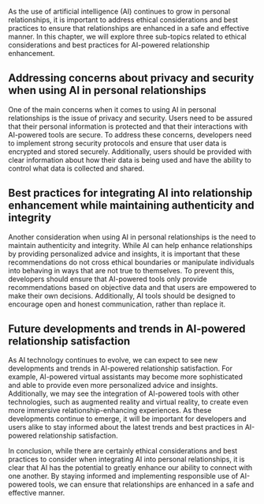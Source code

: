 
As the use of artificial intelligence (AI) continues to grow in personal relationships, it is important to address ethical considerations and best practices to ensure that relationships are enhanced in a safe and effective manner. In this chapter, we will explore three sub-topics related to ethical considerations and best practices for AI-powered relationship enhancement.

Addressing concerns about privacy and security when using AI in personal relationships
--------------------------------------------------------------------------------------

One of the main concerns when it comes to using AI in personal relationships is the issue of privacy and security. Users need to be assured that their personal information is protected and that their interactions with AI-powered tools are secure. To address these concerns, developers need to implement strong security protocols and ensure that user data is encrypted and stored securely. Additionally, users should be provided with clear information about how their data is being used and have the ability to control what data is collected and shared.

Best practices for integrating AI into relationship enhancement while maintaining authenticity and integrity
------------------------------------------------------------------------------------------------------------

Another consideration when using AI in personal relationships is the need to maintain authenticity and integrity. While AI can help enhance relationships by providing personalized advice and insights, it is important that these recommendations do not cross ethical boundaries or manipulate individuals into behaving in ways that are not true to themselves. To prevent this, developers should ensure that AI-powered tools only provide recommendations based on objective data and that users are empowered to make their own decisions. Additionally, AI tools should be designed to encourage open and honest communication, rather than replace it.

Future developments and trends in AI-powered relationship satisfaction
----------------------------------------------------------------------

As AI technology continues to evolve, we can expect to see new developments and trends in AI-powered relationship satisfaction. For example, AI-powered virtual assistants may become more sophisticated and able to provide even more personalized advice and insights. Additionally, we may see the integration of AI-powered tools with other technologies, such as augmented reality and virtual reality, to create even more immersive relationship-enhancing experiences. As these developments continue to emerge, it will be important for developers and users alike to stay informed about the latest trends and best practices in AI-powered relationship satisfaction.

In conclusion, while there are certainly ethical considerations and best practices to consider when integrating AI into personal relationships, it is clear that AI has the potential to greatly enhance our ability to connect with one another. By staying informed and implementing responsible use of AI-powered tools, we can ensure that relationships are enhanced in a safe and effective manner.
